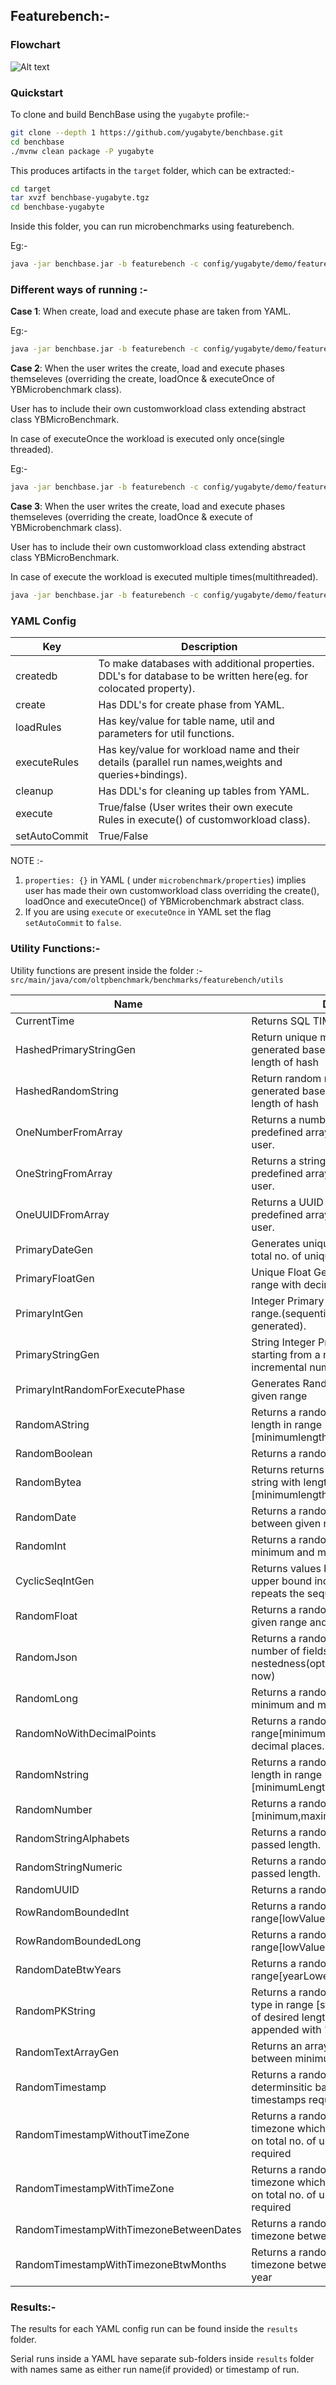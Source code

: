##  Featurebench:-


### Flowchart
![Alt text](Flowchart.jpg?raw=true "Optional Title")

### Quickstart

To clone and build BenchBase using the `yugabyte` profile:-

```bash
git clone --depth 1 https://github.com/yugabyte/benchbase.git
cd benchbase
./mvnw clean package -P yugabyte
```

This produces artifacts in the `target` folder, which can be extracted:-

```bash
cd target
tar xvzf benchbase-yugabyte.tgz
cd benchbase-yugabyte
```

Inside this folder, you can run microbenchmarks using featurebench.

Eg:-

```bash
java -jar benchbase.jar -b featurebench -c config/yugabyte/demo/featurebench_santanu_t1_10_10k.yaml --create=true --load=true --execute=true
```


### Different ways of running :-

**Case 1**: When create, load and execute phase are taken from YAML.

Eg:-
```bash
java -jar benchbase.jar -b featurebench -c config/yugabyte/demo/featurebench_santanu_t1_10_10k.yaml --create=true --load=true --execute=true
```

**Case 2**: When the user writes the create, load and execute phases themseleves (overriding the create, loadOnce & executeOnce of YBMicrobenchmark class).

User has to include their own customworkload class extending abstract class YBMicroBenchmark.

In case of executeOnce the workload is executed only once(single threaded).

Eg:-
```bash
java -jar benchbase.jar -b featurebench -c config/yugabyte/demo/featurebench_scan_sonal.yaml --create=true --load=true --execute=true
```

**Case 3**:
When the user writes the create, load and execute phases themseleves (overriding the create, loadOnce & execute of YBMicrobenchmark class).

User has to include their own customworkload class extending abstract class YBMicroBenchmark.

In case of execute the workload is executed multiple times(multithreaded).
```bash
java -jar benchbase.jar -b featurebench -c config/yugabyte/demo/featurebench_microbenchmark1_sonal.yaml --create=true --load=true --execute=true
```

### YAML Config
| Key           | Description                                                                                                      |
|---------------|------------------------------------------------------------------------------------------------------------------|
| createdb      | To make databases with additional properties. DDL's for database to be written here(eg. for colocated property). |
 | create        | Has DDL's for create phase from YAML.                                                                            |
| loadRules     | Has key/value for table name, util and parameters for util functions.                                            |
| executeRules  | Has key/value for workload name and their details (parallel run names,weights and queries+bindings).             |
| cleanup       | Has DDL's for cleaning up tables from YAML.                                                                      |
| execute       | True/false (User writes their own execute Rules in execute() of customworkload class).                           |
| setAutoCommit | True/False                                                                                                       |


NOTE :-
1. `properties: {}` in YAML ( under `microbenchmark/properties`) implies user has made their own customworkload class overriding the create(), loadOnce and executeOnce() of YBMicrobenchmark abstract class.
2.  If you are using `execute` or `executeOnce` in YAML set the flag `setAutoCommit` to `false`.
### Utility Functions:-

Utility functions are present inside the folder :-
`src/main/java/com/oltpbenchmark/benchmarks/featurebench/utils`

| Name                                    | Description                                                                                                                          | Parameters                          | Parameter Type             |
|-----------------------------------------|--------------------------------------------------------------------------------------------------------------------------------------|-------------------------------------|----------------------------|
| CurrentTime                             | Returns SQL TIMESTAMP value.                                                                                                         | None                                | None                       |
| HashedPrimaryStringGen                  | Return unique md5 hash which is generated based on given number and length of hash                                                   | startNumber,length                  | Integer,Integer            |
| HashedRandomString                      | Return random md5 hash which is generated based on given range and length of hash	                                                   | minimum,maximum,length              | Integer,Integer,Integer    |
| OneNumberFromArray                      | Returns a number randomly from a predefined array of numbers passed by user.                                                         | listOfIntegers                      | List of Integers           |
| OneStringFromArray                      | Returns a string randomly from a predefined array of strings passed by user.                                                         | list of str                         | List of Strings            |
| OneUUIDFromArray                        | Returns a UUID randomly from a predefined array of UUIDs passed by user.                                                             | list of str                         | List of Strings            |
| PrimaryDateGen                          | Generates unique date based on given total no. of unique dates required                                                              | totalUniqueDates                    | Integer                    |
| PrimaryFloatGen                         | Unique Float Generator between given range with decimal points.                                                                      | lowerRange,upperRange,decimalPoint  | Integer,Integer,Integer    |
| PrimaryIntGen                           | Integer Primary key generator between a range.(sequential incremental keys generated).                                               | lowerRange,upperRange               | Integer,Integer            |
| PrimaryStringGen                        | String Integer Primary key generator starting from a numeric no.(sequential incremental numeric strings generated).                  | startNumber,desiredLength           | Integer,Integer            |
| PrimaryIntRandomForExecutePhase         | Generates Random unique int based on given range                                                                                     | lowerRange,upperRange               | Integer,Integer            |
| RandomAString                           | Returns a random alphabetic string with length in range [minimumlength,maximumlength].                                               | minimumLength,maximumLength         | Integer,Integer            |
| RandomBoolean                           | Returns a random boolean value.                                                                                                      | None                                | None                       |
| RandomBytea                             | Returns returns a random hexadecimal string with length in range [minimumlength,maximumlength]                                       | minimumLength,maximumLength         | Integer,Integer            |
| RandomDate                              | Returns a random date which will lie between given number of days                                                                | numberOfDays, offset(optional)       | Integer,Integer            |
| RandomInt                               | Returns a random int value between minimum and maximum (inclusive).                                                                  | minimum,maximum                     | Integer,Integer            |
| CyclicSeqIntGen                         | Returns values between lower bound and upper bound including these bounds and repeats the sequence in cyclic way.                    | lowerRange, upperRange              | Integer, Integer           |
| RandomFloat                             | Returns a random Float value between given range and specified decimal point                                                         | minimum,maximum,decimalPoint        | Integer,Integer,Integer    |
| RandomJson                              | Returns a random json with pre-defined number of fields, size of values, level of nestedness(optional - nestedness=1 for now)        | fields,valueLength,nestedness       | Integer,Integer,Integer    |
| RandomLong                              | Returns a random long value between minimum and maximum (inclusive)                                                                  | minimum, maximum                    | Long,Long                  |
| RandomNoWithDecimalPoints               | Returns a random double in the range[minimum,maximum] with fixed decimal places.                                                     | lowerBound,upperBound,decimalPoints | Integer,Integer,Integer    |
| RandomNstring                           | Returns a random numeric string with length in range [minimumLength,maximumLength].                                                  | minimumLength,maximumLength         | Integer,Integer            |
| RandomNumber                            | Returns a random number in range [minimum,maximum].                                                                                  | minimum,maximum                     | Integer,Integer            |
| RandomStringAlphabets                   | Returns a random alphabetic string of passed length.                                                                                 | desiredLength                       | Integer                    |
| RandomStringNumeric                     | Returns a random numeric string of passed length.                                                                                    | desiredLength                       | Integer                    |
| RandomUUID                              | Returns a random  UUID                                                                                                               | None                                | None                       |
| RowRandomBoundedInt                     | Returns a random int in the range[lowValue,highValue]                                                                                | lowValue,highValue                  | Integer,Integer            |
| RowRandomBoundedLong                    | Returns a random long in the range[lowValue,highValue]                                                                               | lowValue,highValue                  | Long,Long                  |
| RandomDateBtwYears                      | Returns a random date in the range[yearLowerBound,yearUpperBound]                                                                    | yearLowerBound,yearUpperBound       | Integer,Integer            |
| RandomPKString                          | Returns a random Primary key of String type in range [startNumber, endNumber] of desired length.(extra characters appended with 'a') | startNumber,endNumber,desiredLength | Integer,Integer,Integer    |
| RandomTextArrayGen                      | Returns an array of string with length lies between minimum and maximum .                                                            | arraySize, minLength,maxLength      | Integer,Integer,Integer    |
| RandomTimestamp                         | Returns a random Timestamp which are determinsitic based on total no. of unique timestamps required                                  | totalTimestamps                     | Integer                    |
| RandomTimestampWithoutTimeZone          | Returns a random Timestamp without timezone which are determinsitic based on total no. of unique timestamps required                 | totalTimestamps                     | Integer                    |
| RandomTimestampWithTimeZone             | Returns a random Timestamp with timezone which are determinsitic based on total no. of unique timestamps required                    | totalTimestamps                     | Integer                    |
| RandomTimestampWithTimezoneBetweenDates | Returns a random Timestamp with timezone between the dates provided.                                                                 | start date, end date                | String(date), string(date) |
| RandomTimestampWithTimezoneBtwMonths    | Returns a random Timestamp with timezone between months of the same year                                                             | year, start month, end month        | Integer, Integer, Integer  |


### Results:-

The results for each YAML config run can be found inside the `results` folder.

Serial runs inside a YAML have separate sub-folders inside `results` folder with names same as either run name(if provided) or timestamp of run.





















